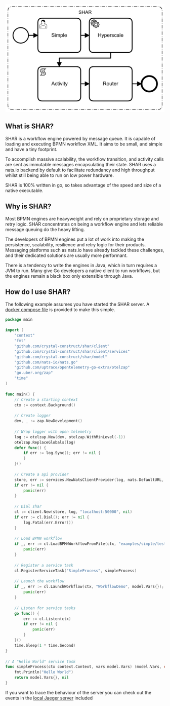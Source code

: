 ![Simple Hyperscale Activity Router](/shar.png?raw=true "SHAR")

## What is SHAR?
SHAR is a workflow engine powered by message queue.  It is capable of loading and executing BPMN workflow XML. 
It aims to be small, and simple and have a tiny footprint.

To accomplish massive scalability, the workflow transition, and activity calls are sent as immutable messages encapsulating their state.
SHAR uses a nats.io backend by default to facilitate redundancy and high throughput whilst still being able to run on low power hardware.

SHAR is 100% written in go, so takes advantage of the speed and size of a native executable.

## Why is SHAR?
Most BPMN engines are heavyweight and rely on proprietary storage and retry logic.
SHAR concentrates on being a workflow engine and lets reliable message queuing do the heavy lifting.

The developers of BPMN engines put a lot of work into making the persistence, scalability, resilience and retry logic for their products.
Messaging platforms such as nats.io have already tackled these challenges, and their dedicated solutions are usually more performant.

There is a tendency to write the engines in Java, which in turn requires a JVM to run.
Many give Go developers a native client to run workflows, but the engines remain a black box only extensible through Java.

## How do I use SHAR?
The following example assumes you have started the SHAR server. A [docker compose file](deploy/compose/docker-compose.yml) is provided to make this simple.

```go
package main

import (
	"context"
	"fmt"
	"github.com/crystal-construct/shar/client"
	"github.com/crystal-construct/shar/client/services"
	"github.com/crystal-construct/shar/model"
	"github.com/nats-io/nats.go"
	"github.com/uptrace/opentelemetry-go-extra/otelzap"
	"go.uber.org/zap"
	"time"
)

func main() {
	// Create a starting context
	ctx := context.Background()

	// Create logger
	dev, _ := zap.NewDevelopment()

	// Wrap logger with open telemetry
	log := otelzap.New(dev, otelzap.WithMinLevel(-1))
	otelzap.ReplaceGlobals(log)
	defer func() {
		if err := log.Sync(); err != nil {
		}
	}()

	// Create a api provider
	store, err := services.NewNatsClientProvider(log, nats.DefaultURL, nats.MemoryStorage)
	if err != nil {
		panic(err)
	}

	// Dial shar
	cl := client.New(store, log, "localhost:50000", nil)
	if err := cl.Dial(); err != nil {
		log.Fatal(err.Error())
	}

	// Load BPMN workflow
	if _, err := cl.LoadBPMNWorkflowFromFile(ctx, "examples/simple/testdata/workflow.bpmn"); err != nil {
		panic(err)
	}

	// Register a service task
	cl.RegisterServiceTask("SimpleProcess", simpleProcess)

	// Launch the workflow
	if _, err := cl.LaunchWorkflow(ctx, "WorkflowDemo", model.Vars{}); err != nil {
		panic(err)
	}

	// Listen for service tasks
	go func() {
		err := cl.Listen(ctx)
		if err != nil {
			panic(err)
		}
	}()
	time.Sleep(1 * time.Second)
}

// A "Hello World" service task
func simpleProcess(ctx context.Context, vars model.Vars) (model.Vars, error) {
	fmt.Println("Hello World")
	return model.Vars{}, nil
}
```
If you want to trace the behaviour of the server you can check out the events in the [local Jaeger server](http://localhost:16686) included
